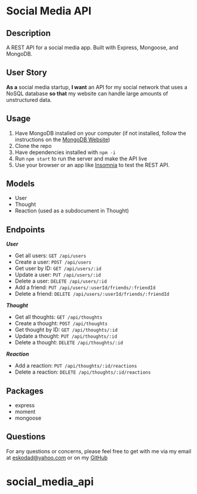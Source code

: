 # Social Media API

## Description

A REST API for a social media app. Built with Express, Mongoose, and MongoDB.

## User Story

**As a** social media startup, **I want** an API for my social network that uses a NoSQL database **so that** my website can handle large amounts of unstructured data.

## Usage

1. Have MongoDB installed on your computer (if not installed, follow the instructions on the [MongoDB Website](https://docs.mongodb.com/manual/installation/))
2. Clone the repo
3. Have dependencies installed with `npm -i`
4. Run `npm start` to run the server and make the API live
5. Use your browser or an app like [Insomnia](https://insomnia.rest/) to test the REST API.

## Models

- User
- Thought
- Reaction (used as a subdocument in Thought)

## Endpoints

***User***

- Get all users:        `GET /api/users`
- Create a user:        `POST /api/users`
- Get user by ID:       `GET /api/users/:id`
- Update a user:        `PUT /api/users/:id`
- Delete a user:        `DELETE /api/users/:id`
- Add a friend:         `PUT /api/users/:userId/friends/:friendId`
- Delete a friend:      `DELETE /api/users/:userId/friends/:friendId`

***Thought***

- Get all thoughts:     `GET /api/thoughts`
- Create a thought:     `POST /api/thoughts`
- Get thought by ID:    `GET /api/thoughts/:id`
- Update a thought:     `PUT /api/thoughts/:id`
- Delete a thought:     `DELETE /api/thoughts/:id`

***Reaction***

- Add a reaction:       `PUT /api/thoughts/:id/reactions`
- Delete a reaction:    `DELETE /api/thoughts/:id/reactions`

## Packages

- express
- moment
- mongoose

## Questions

For any questions or concerns, please feel free to get with me via my email at [eskodad@yahoo.com](mailto:eskodad@yahoo.com) or on my [GitHub](https://www.github.com/Eskodad)
# social_media_api
